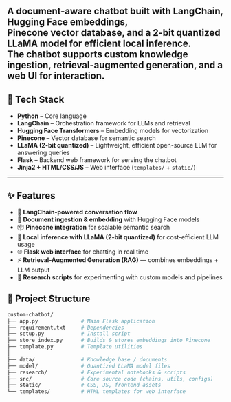 A **document-aware chatbot** built with **LangChain**, **Hugging Face embeddings**,  
**Pinecone vector database**, and a **2-bit quantized LLaMA model** for efficient local inference.  
The chatbot supports custom knowledge ingestion, retrieval-augmented generation, and a web UI for interaction.
---

## 🚀 Tech Stack

- **Python** – Core language  
- **LangChain** – Orchestration framework for LLMs and retrieval  
- **Hugging Face Transformers** – Embedding models for vectorization  
- **Pinecone** – Vector database for semantic search  
- **LLaMA (2-bit quantized)** – Lightweight, efficient open-source LLM for answering queries  
- **Flask** – Backend web framework for serving the chatbot  
- **Jinja2 + HTML/CSS/JS** – Web interface (`templates/` + `static/`)  


---

## ✨ Features

- 🔗 **LangChain-powered conversation flow**  
- 📑 **Document ingestion & embedding** with Hugging Face models  
- 📦 **Pinecone integration** for scalable semantic search  
- 🦙 **Local inference with LLaMA (2-bit quantized)** for cost-efficient LLM usage  
- 🌐 **Flask web interface** for chatting in real time  
- ⚡ **Retrieval-Augmented Generation (RAG)** — combines embeddings + LLM output  
- 🧪 **Research scripts** for experimenting with custom models and pipelines  

## 📂 Project Structure

```bash
custom-chatbot/
├── app.py              # Main Flask application
├── requirement.txt     # Dependencies
├── setup.py            # Install script
├── store_index.py      # Builds & stores embeddings into Pinecone
├── template.py         # Template utilities
│
├── data/               # Knowledge base / documents
├── model/              # Quantized LLaMA model files
├── research/           # Experimental notebooks & scripts
├── src/                # Core source code (chains, utils, configs)
├── static/             # CSS, JS, frontend assets
└── templates/          # HTML templates for web interface
